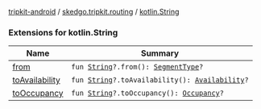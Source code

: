 [tripkit-android](../../index.md) / [skedgo.tripkit.routing](../index.md) / [kotlin.String](./index.md)

### Extensions for kotlin.String

| Name | Summary |
|---|---|
| [from](from.md) | `fun `[`String`](https://kotlinlang.org/api/latest/jvm/stdlib/kotlin/-string/index.html)`?.from(): `[`SegmentType`](../-segment-type/index.md)`?` |
| [toAvailability](to-availability.md) | `fun `[`String`](https://kotlinlang.org/api/latest/jvm/stdlib/kotlin/-string/index.html)`?.toAvailability(): `[`Availability`](../-availability/index.md)`?` |
| [toOccupancy](to-occupancy.md) | `fun `[`String`](https://kotlinlang.org/api/latest/jvm/stdlib/kotlin/-string/index.html)`?.toOccupancy(): `[`Occupancy`](../-occupancy/index.md)`?` |
